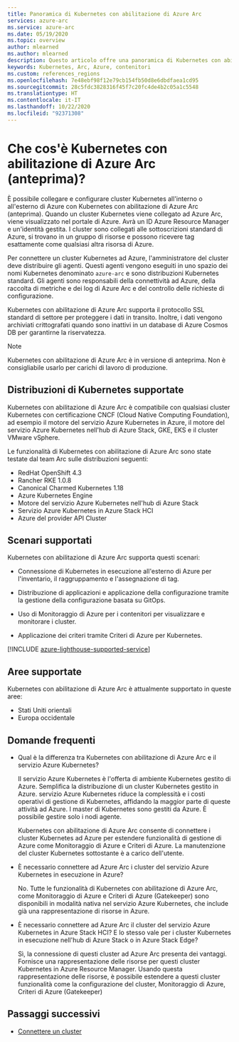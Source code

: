 ```yaml
---
title: Panoramica di Kubernetes con abilitazione di Azure Arc
services: azure-arc
ms.service: azure-arc
ms.date: 05/19/2020
ms.topic: overview
author: mlearned
ms.author: mlearned
description: Questo articolo offre una panoramica di Kubernetes con abilitazione di per Azure Arc.
keywords: Kubernetes, Arc, Azure, contenitori
ms.custom: references_regions
ms.openlocfilehash: 7e48ebf98f12e79cb154fb50d8e6dbdfaea1cd95
ms.sourcegitcommit: 28c5fdc3828316f45f7c20fc4de4b2c05a1c5548
ms.translationtype: HT
ms.contentlocale: it-IT
ms.lasthandoff: 10/22/2020
ms.locfileid: "92371308"
---
```

# <a name="what-is-azure-arc-enabled-kubernetes-preview"></a>Che cos'è Kubernetes con abilitazione di Azure Arc (anteprima)?

È possibile collegare e configurare cluster Kubernetes all'interno o all'esterno di Azure con Kubernetes con abilitazione di Azure Arc (anteprima). Quando un cluster Kubernetes viene collegato ad Azure Arc, viene visualizzato nel portale di Azure. Avrà un ID Azure Resource Manager e un'identità gestita. I cluster sono collegati alle sottoscrizioni standard di Azure, si trovano in un gruppo di risorse e possono ricevere tag esattamente come qualsiasi altra risorsa di Azure. 

Per connettere un cluster Kubernetes ad Azure, l'amministratore del cluster deve distribuire gli agenti. Questi agenti vengono eseguiti in uno spazio dei nomi Kubernetes denominato `azure-arc` e sono distribuzioni Kubernetes standard. Gli agenti sono responsabili della connettività ad Azure, della raccolta di metriche e dei log di Azure Arc e del controllo delle richieste di configurazione. 

Kubernetes con abilitazione di Azure Arc supporta il protocollo SSL standard di settore per proteggere i dati in transito. Inoltre, i dati vengono archiviati crittografati quando sono inattivi in un database di Azure Cosmos DB per garantirne la riservatezza.
 
> [!NOTE]
> Kubernetes con abilitazione di Azure Arc è in versione di anteprima. Non è consigliabile usarlo per carichi di lavoro di produzione.

## <a name="supported-kubernetes-distributions"></a>Distribuzioni di Kubernetes supportate

Kubernetes con abilitazione di Azure Arc è compatibile con qualsiasi cluster Kubernetes con certificazione CNCF (Cloud Native Computing Foundation), ad esempio il motore del servizio Azure Kubernetes in Azure, il motore del servizio Azure Kubernetes nell'hub di Azure Stack, GKE, EKS e il cluster VMware vSphere.

Le funzionalità di Kubernetes con abilitazione di Azure Arc sono state testate dal team Arc sulle distribuzioni seguenti:
* RedHat OpenShift 4.3
* Rancher RKE 1.0.8
* Canonical Charmed Kubernetes 1.18
* Azure Kubernetes Engine
* Motore del servizio Azure Kubernetes nell'hub di Azure Stack
* Servizio Azure Kubernetes in Azure Stack HCI
* Azure del provider API Cluster

## <a name="supported-scenarios"></a>Scenari supportati 

Kubernetes con abilitazione di Azure Arc supporta questi scenari: 

* Connessione di Kubernetes in esecuzione all'esterno di Azure per l'inventario, il raggruppamento e l'assegnazione di tag.

* Distribuzione di applicazioni e applicazione della configurazione tramite la gestione della configurazione basata su GitOps. 

* Uso di Monitoraggio di Azure per i contenitori per visualizzare e monitorare i cluster. 

* Applicazione dei criteri tramite Criteri di Azure per Kubernetes. 

[!INCLUDE [azure-lighthouse-supported-service](../../../includes/azure-lighthouse-supported-service.md)]

## <a name="supported-regions"></a>Aree supportate 

Kubernetes con abilitazione di Azure Arc è attualmente supportato in queste aree: 

* Stati Uniti orientali 
* Europa occidentale

## <a name="frequently-asked-questions"></a>Domande frequenti

* Qual è la differenza tra Kubernetes con abilitazione di Azure Arc e il servizio Azure Kubernetes?

    Il servizio Azure Kubernetes è l'offerta di ambiente Kubernetes gestito di Azure. Semplifica la distribuzione di un cluster Kubernetes gestito in Azure. servizio Azure Kubernetes riduce la complessità e i costi operativi di gestione di Kubernetes, affidando la maggior parte di queste attività ad Azure. I master di Kubernetes sono gestiti da Azure. È possibile gestire solo i nodi agente.

    Kubernetes con abilitazione di Azure Arc consente di connettere i cluster Kubernetes ad Azure per estendere funzionalità di gestione di Azure come Monitoraggio di Azure e Criteri di Azure. La manutenzione del cluster Kubernetes sottostante è a carico dell'utente.

* È necessario connettere ad Azure Arc i cluster del servizio Azure Kubernetes in esecuzione in Azure?

    No. Tutte le funzionalità di Kubernetes con abilitazione di Azure Arc, come Monitoraggio di Azure e Criteri di Azure (Gatekeeper) sono disponibili in modalità nativa nel servizio Azure Kubernetes, che include già una rappresentazione di risorse in Azure.
    
* È necessario connettere ad Azure Arc il cluster del servizio Azure Kubernetes in Azure Stack HCI? E lo stesso vale per i cluster Kubernetes in esecuzione nell'hub di Azure Stack o in Azure Stack Edge?

    Sì, la connessione di questi cluster ad Azure Arc presenta dei vantaggi. Fornisce una rappresentazione delle risorse per questi cluster Kubernetes in Azure Resource Manager. Usando questa rappresentazione delle risorse, è possibile estendere a questi cluster funzionalità come la configurazione del cluster, Monitoraggio di Azure, Criteri di Azure (Gatekeeper)

## <a name="next-steps"></a>Passaggi successivi

* [Connettere un cluster](./connect-cluster.md)
